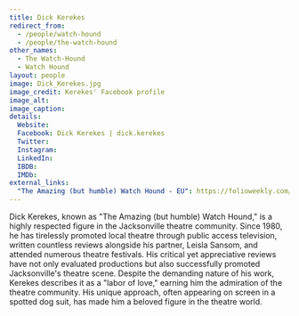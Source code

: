 ```yaml
---
title: Dick Kerekes
redirect_from:
  - /people/watch-hound
  - /people/the-watch-hound
other_names:
  - The Watch-Hound
  - Watch Hound
layout: people
image: Dick_Kerekes.jpg
image_credit: Kerekes' Facebook profile
image_alt: 
image_caption: 
details:
  Website: 
  Facebook: Dick Kerekes | dick.kerekes
  Twitter: 
  Instagram: 
  LinkedIn: 
  IBDB: 
  IMDb: 
external_links:
  "The Amazing (but humble) Watch Hound - EU": https://folioweekly.com/2015/09/06/smooch-the-pooch-celebrating-35-years-of-the-amazing-but-humble-watch-hound/
---
```

Dick Kerekes, known as "The Amazing (but humble) Watch Hound," is a highly respected figure in the Jacksonville theatre community. Since 1980, he has tirelessly promoted local theatre through public access television, written countless reviews alongside his partner, Leisla Sansom, and attended numerous theatre festivals. His critical yet appreciative reviews have not only evaluated productions but also successfully promoted Jacksonville's theatre scene. Despite the demanding nature of his work, Kerekes describes it as a "labor of love," earning him the admiration of the theatre community. His unique approach, often appearing on screen in a spotted dog suit, has made him a beloved figure in the theatre world.
